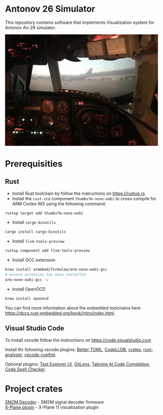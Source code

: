 # Antonov 26 Simulator
This repository contains software that implements Visualization system for Antonov An-26 simulator.

![An-26 Simulator](doc/sim.jpg "An-26 Simulator")

# Prerequisities
## Rust
- Install Rust toolchain by follow the instructions on https://rustup.rs
- Install the `rust-std` component `thumbv7m-none-eabi` to cross-compile for ARM Cortex-M3 using the following command:
```bash
rustup target add thumbv7m-none-eabi
```
- Install `cargo-binutils`
```bash
cargo install cargo-binutils
```
- Install `llvm-tools-preview`
```bash
rustup component add llvm-tools-preview
```
- Install GCC extension
```bash
brew install armmbed/formulae/arm-none-eabi-gcc
# ensure extension has been installed
arm-none-eabi-gcc -v
```
- Install OpenOCD
```bash
brew install openocd
```

You can find more information about the embedded toolchains here https://docs.rust-embedded.org/book/intro/index.html.

## Visual Studio Code
To install vscode follow the instructions on https://code.visualstudio.com

Install thr following vscode plugins: [Better TOML](https://marketplace.visualstudio.com/items?itemName=bungcip.better-toml),
[CodeLLDB](https://marketplace.visualstudio.com/items?itemName=vadimcn.vscode-lldb),
[crates](https://marketplace.visualstudio.com/items?itemName=serayuzgur.crates),
[rust-analyzer](https://marketplace.visualstudio.com/items?itemName=matklad.rust-analyzer),
[vscode-rustfmt](https://marketplace.visualstudio.com/items?itemName=statiolake.vscode-rustfmt).

Optional plugins: [Test Explorer UI](https://marketplace.visualstudio.com/items?itemName=hbenl.vscode-test-explorer),
[GitLens](https://marketplace.visualstudio.com/items?itemName=eamodio.gitlens),
[Tabnine AI Code Completion](https://marketplace.visualstudio.com/items?itemName=TabNine.tabnine-vscode),
[Code Spell Checker](https://marketplace.visualstudio.com/items?itemName=streetsidesoftware.code-spell-checker).

# Project crates
[SM2M Decoder](sm2m-decoder) - SM2M signal decoder firmware  
[X-Plane plugin](xplane-plugin) - X-Plane 11 visualization plugin